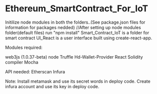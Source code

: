 # Ethereum_SmartContract_For_IoT



Initilize node modules in both the folders..(See package.json files for information for packages nedded)
//After setting up node modules folder(default files) run "npm install"
Smart_Contract_IoT is a folder for smart contract
UI_React is a user interface built using create-react-app.

Modules required:

web3js (1.0.37-beta)
node
Truffle
Hd-Wallet-Provider
React
Solidity compiler
Mocha


API needed:
Etherscan 
Infura


Note:
Install metamask and use its secret words in deploy code.
Create infura account and use its key in deploy code.



